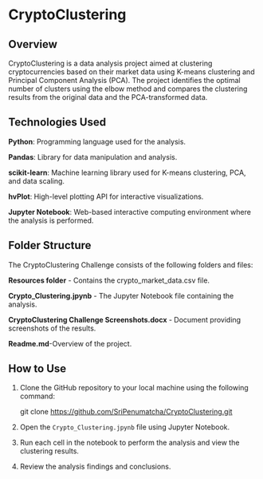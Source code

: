 # CryptoClustering


## Overview

CryptoClustering is a data analysis project aimed at clustering cryptocurrencies based on their market data using K-means clustering and Principal Component Analysis (PCA). 
The project identifies the optimal number of clusters using the elbow method and compares the clustering results from the original data and the PCA-transformed data.


## Technologies Used

**Python**: Programming language used for the analysis.

**Pandas**: Library for data manipulation and analysis.

**scikit-learn**: Machine learning library used for K-means clustering, PCA, and data scaling.

**hvPlot**: High-level plotting API for interactive visualizations.

**Jupyter Notebook**: Web-based interactive computing environment where the analysis is performed.


## Folder Structure 

The CryptoClustering Challenge consists of the following folders and files:

**Resources folder** - Contains the crypto_market_data.csv file.

**Crypto_Clustering.jpynb**   - The Jupyter Notebook file containing the analysis.
 
**CryptoClustering Challenge Screenshots.docx** - Document providing screenshots of the results.

**Readme.md**-Overview of the project.


## How to Use

1. Clone the GitHub repository to your local machine using the following command:

   git clone https://github.com/SriPenumatcha/CryptoClustering.git

2. Open the `Crypto_Clustering.jpynb` file using Jupyter Notebook.

3. Run each cell in the notebook to perform the analysis and view the clustering results.

4. Review the analysis findings and conclusions.





